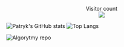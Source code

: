 <p align="center"> 
  Visitor count<br>
  <img src="https://profile-counter.glitch.me/PatrykFlama/count.svg" />
</p>

![Patryk's GitHub stats](https://github-readme-stats.vercel.app/api?username=PatrykFlama&count_private=true&show_icons=true&theme=blue-green)
![Top Langs](https://github-readme-stats.vercel.app/api/top-langs/?username=PatrykFlama&theme=blue-green)

![Algorytmy repo](https://github-readme-stats.vercel.app/api/pin/?username=PatrykFlama&repo=Algorytmy&theme=blue-green)

<!--
**PatrykFlama/PatrykFlama** is a ✨ _special_ ✨ repository because its `README.md` (this file) appears on your GitHub profile.

Here are some ideas to get you started:

- 🔭 I’m currently working on ...
- 🌱 I’m currently learning ...
- 👯 I’m looking to collaborate on ...
- 🤔 I’m looking for help with ...
- 💬 Ask me about ...
- 📫 How to reach me: ...
- 😄 Pronouns: ...
- ⚡ Fun fact: ...
-->
